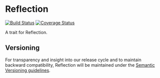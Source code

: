 # Reflection

[![Build Status](https://travis-ci.org/mirko-pagliai/reflection.svg?branch=master)](https://travis-ci.org/mirko-pagliai/reflection)
[![Coverage Status](https://img.shields.io/codecov/c/github/mirko-pagliai/reflection.svg?style=flat-square)](https://codecov.io/github/mirko-pagliai/reflection)

A trait for Reflection.

## Versioning
For transparency and insight into our release cycle and to maintain backward compatibility, 
Reflection will be maintained under the [Semantic Versioning guidelines](http://semver.org).